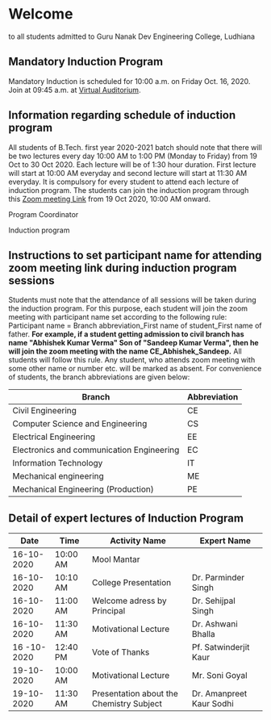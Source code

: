 # Welcome

to all students admitted to Guru Nanak Dev Engineering College, Ludhiana

## Mandatory Induction Program

Mandatory Induction is scheduled for 10:00 a.m. on Friday Oct. 16, 2020. Join at 09:45 a.m. at [Virtual Auditorium](https://youtu.be/cYkZOhlHWzI).

## Information regarding schedule of induction program

All students of B.Tech. first year 2020-2021 batch should note that there will be two lectures every day 10:00 AM to 1:00 PM (Monday to Friday) from 19 Oct to 30 Oct 2020. Each lecture will be of 1:30 hour duration. First lecture will start at 10:00 AM everyday and second lecture will start at 11:30 AM everyday. It is compulsory for every student to attend each lecture of induction program. The students can join the induction program through this [Zoom meeting Link](https://us02web.zoom.us/j/2135612801?pwd=T0NjdnlHamJJa1A4TkVOZjR3TVdTUT09) from 19 Oct 2020, 10:00 AM onward.

Program Coordinator

Induction program
## Instructions to set participant name for attending zoom meeting link during induction program sessions
Students must note that the attendance of all sessions will be taken during the induction program. For this purpose,  each student will join the zoom meeting with participant name set according to the following rule: Participant name = Branch abbreviation_First name of student_First name of father. **For example, if a student getting admission to civil branch has name "Abhishek Kumar Verma" Son of "Sandeep Kumar Verma", then he will join the zoom meeting with the name CE_Abhishek_Sandeep.** All students will follow this rule. Any student, who attends zoom meeting with some other name or number etc. will be marked as absent.
For convenience of students, the branch abbreviations are given below:

| Branch | Abbreviation |
| ------| --------- |
| Civil Engineering | CE |
| Computer Science and Engineering | CS |
| Electrical Engineering | EE |
| Electronics and communication Engineering | EC |
| Information Technology | IT |
| Mechanical engineering | ME |
| Mechanical Engineering (Production) | PE |

## Detail of expert lectures of Induction Program


| Date | Time | Activity Name | Expert Name | 
| -----| ---- | ----------- |-----|
| 16-10-2020  | 10:00 AM | Mool Mantar |    |
| 16-10-2020  | 10:10 AM | College Presentation |  Dr. Parminder Singh  |
| 16-10-2020  | 11:00 AM | Welcome adress by Principal | Dr. Sehijpal Singh   |
| 16-10-2020  | 11:30 AM | Motivational Lecture | Dr. Ashwani Bhalla   |
| 16 -10-2020 | 12:40 PM | Vote of Thanks | Pf. Satwinderjit Kaur   |
| 19-10-2020  | 10:00 AM | Motivational Lecture |Mr. Soni Goyal    |
| 19-10-2020  | 11:30 AM | Presentation about the Chemistry Subject |  Dr. Amanpreet Kaur Sodhi  |
 
